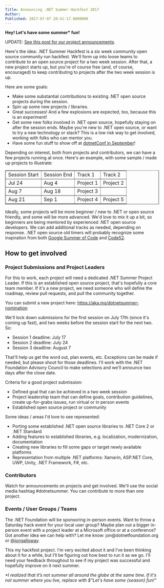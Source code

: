 ```yaml
---
Title: Announcing .NET Summer Hackfest 2017
Author: 
Published: 2017-07-07 20:41:17.0000000
---
```

<p><p><strong>Hey! Let's have some summer* fun! </strong><p>UPDATE: <a href="/blog/2017/07/19/net-summer-hackfest-update-1-session-project-announcements">See this post for our project announcements</a>.<p>Here's the idea: .NET Summer Hackfest is a six week community open source community run hackfest. We'll form up into loose teams to contribute to an open source project for a two week session. After that, a new project starts up, but you're of course free (and, of course, encouraged) to keep contributing to projects after the two week session is up.<p>Here are some goals:<ul><li>Make some substantial contributions to existing .NET open source projects during the session.<li>Spin up some new projects / libraries.<li>Great successes! And a few explosions are expected, too, because this is an experiment! <li>Get some new folks involved in .NET open source, hopefully staying on after the session ends. Maybe you're new to .NET open source, or want to try a new technology or stack? This is a low risk way to get involved, working with folks who can mentor you.<li>Have some fun stuff to show off at <a href="http://www.dotnetconf.net/">dotnetConf in September</a>!</li></ul><p>Depending on interest, both from projects and contributors, we can have a few projects running at once. Here's an example, with some sample / made up projects to illustrate:
<p><table border="1" cellspacing="0" cellpadding="2">
<tbody>
<tr>
<td valign="top">Session Start</td>
<td valign="top">Session End</td>
<td valign="top">Track 1</td>
<td valign="top">Track 2</td>
</tr>
<tr>
<td valign="top">Jul 24</td>
<td valign="top">Aug 4</td>
<td valign="top">Project 1</td>
<td valign="top">Project 2</td>
</tr>
<tr>
<td valign="top">Aug 7</td>
<td valign="top">Aug 18</td>
<td valign="top">Project 3</td>
<td valign="top"></td>
</tr>
<tr>
<td valign="top">Aug 21</td>
<td valign="top">Sep 1</td>
<td valign="top">Project 4</td>
<td valign="top">Project 5</td>
</tr>
</tbody>
</table>
<p>Ideally, some projects will be more beginner / new to .NET or open source friendly, and some will be more advanced. We'd love to mix it up a bit, so beginners are being mentored by experienced .NET open source developers. We can add additional tracks as needed, depending on response. .NET open source old timers will probably recognize some inspiration from both <a href="https://developers.google.com/open-source/gsoc/">Google Summer of Code</a> and <a href="http://code52.org/">Code52</a>.<h2>How to get involved</h2><h3>Project Submissions and Project Leaders</h3><p>For this to work, each project will need a dedicated .NET Summer Project Leader. If this is an established open source project, that's hopefully a core team member. If it's a new project, we need someone who will define the roadmap, review pull requests, and pull the community together.<p>You can submit a new project here: <a href="https://aka.ms/dotnetsummer-nomination">https://aka.ms/dotnetsummer-nomination</a><p>We'll lock down submissions for the first session on July 17th (since it's coming up fast), and two weeks before the session start for the next two. So:<ul><li>Session 1 deadline: July 17</li><li>Session 2 deadline: July 24</li><li>Session 3 deadline: August 7</li></ul><p>That'll help us get the word out, plan events, etc. Exceptions can be made if needed, but please shoot for those deadlines. I'll work with the .NET Foundation Advisory Council to make selections and we'll announce two days after the close date.<p>Criteria for a good project submission:<ul><li>Defined goal that can be achieved in a two week session<li>Project leadership team that can define goals, contribution guidelines, create up-for-grabs issues, run virtual or in person events<li>Established open source project or community</li></ul><p>Some ideas / areas I'd love to see represented:<ul><li>Porting some established .NET open source libraries to .NET Core 2 or .NET Standard<li>Adding features to established libraries, e.g. localization, modernization, documentation<li>Creating new libraries to fill some gaps or target newly available platforms<li>Representation from multiple .NET platforms: Xamarin, ASP.NET Core, UWP, Unity, .NET Framework, F#, etc.</li></ul><h3>Contributors</h3><p>Watch for announcements on projects and get involved. We'll use the social media hashtag #dotnetsummer. You can contribute to more than one project.<h3>Events / User Groups / Teams</h3><p>The .NET Foundation will be sponsoring in-person events. Want to throw a Saturday hack event for your local user group? Maybe plan out a bigger in-person event with a project leader at a Microsoft office or at a conference? Got another idea we can help with? Let me know: jon@dotnetfoundation.org or <a href="https://twitter.com/jongalloway">@jongalloway</a>.<p>This my hackfest project. I'm very excited about it and I’ve been thinking about it for a while, but I’ll be figuring out how best to run it as we go. I'll need your feedback throughout to see if my project was successful and hopefully improve on it next summer.<p><em>*I realized that it’s not summer all around the globe at the same time. If it's not summer where you live, replace with $"Let's have some {season} fun!"</em></p>

